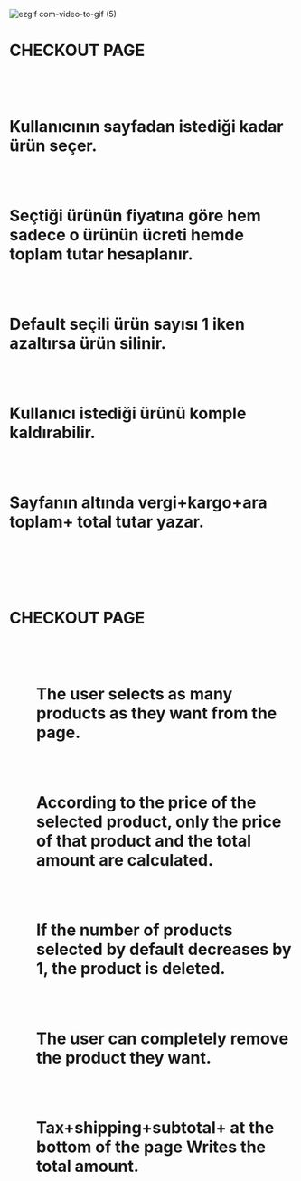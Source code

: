 ![ezgif com-video-to-gif (5)](https://github.com/Omeko-FG/Checkout-Page-PURE-JS-CSS/assets/119002766/2baa8f0d-beec-444c-9cd0-dbbb939e355a)
<H1>CHECKOUT PAGE<H1/><br/>

  <p>Kullanıcının sayfadan istediği kadar ürün seçer.<p/><br/>
  <p>Seçtiği ürünün fiyatına göre hem sadece o ürünün ücreti hemde toplam tutar hesaplanır.<p/><br/>
  <p>Default seçili ürün sayısı 1 iken azaltırsa ürün silinir.<p/><br/>
  <p>Kullanıcı istediği ürünü komple kaldırabilir.<p/><br/>
  <p>Sayfanın altında vergi+kargo+ara toplam+ 
  total tutar yazar.<p/><br/>
<br/>

<H1>CHECKOUT PAGE<H1/><br/>
<ul>
   <p>The user selects as many products as they want from the page.<p/><br/>
   <p>According to the price of the selected product, only the price of that product and the total amount are calculated.<p/><br/>
   <p>If the number of products selected by default decreases by 1, the product is deleted.<p/><br/>
   <p>The user can completely remove the product they want.<p/><br/>
   <p>Tax+shipping+subtotal+ at the bottom of the page
   Writes the total amount.<p/><br/>
<ul/><br/>
<br/>
